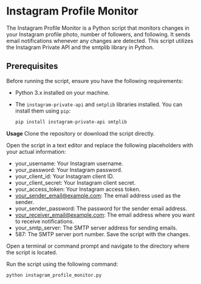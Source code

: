 # Instagram Profile Monitor

The Instagram Profile Monitor is a Python script that monitors changes in your Instagram profile photo, number of followers, and following. It sends email notifications whenever any changes are detected. This script utilizes the Instagram Private API and the smtplib library in Python.

## Prerequisites

Before running the script, ensure you have the following requirements:

- Python 3.x installed on your machine.
- The `instagram-private-api` and `smtplib` libraries installed. You can install them using `pip`:

  ```bash
  pip install instagram-private-api smtplib

  
**Usage**
Clone the repository or download the script directly.

Open the script in a text editor and replace the following placeholders with your actual information:

* your_username: Your Instagram username.
* your_password: Your Instagram password.
* your_client_id: Your Instagram client ID.
* your_client_secret: Your Instagram client secret.
* your_access_token: Your Instagram access token.
* your_sender_email@example.com: The email address used as the sender.
* your_sender_password: The password for the sender email address.
* your_receiver_email@example.com: The email address where you want to receive notifications.
* your_smtp_server: The SMTP server address for sending emails.
* 587: The SMTP server port number.
Save the script with the changes.

Open a terminal or command prompt and navigate to the directory where the script is located.

Run the script using the following command:
```bash
python instagram_profile_monitor.py
